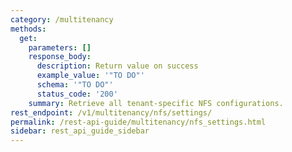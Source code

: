 ```yaml
---
category: /multitenancy
methods:
  get:
    parameters: []
    response_body:
      description: Return value on success
      example_value: '"TO DO"'
      schema: '"TO DO"'
      status_code: '200'
    summary: Retrieve all tenant-specific NFS configurations.
rest_endpoint: /v1/multitenancy/nfs/settings/
permalink: /rest-api-guide/multitenancy/nfs_settings.html
sidebar: rest_api_guide_sidebar
---
```

